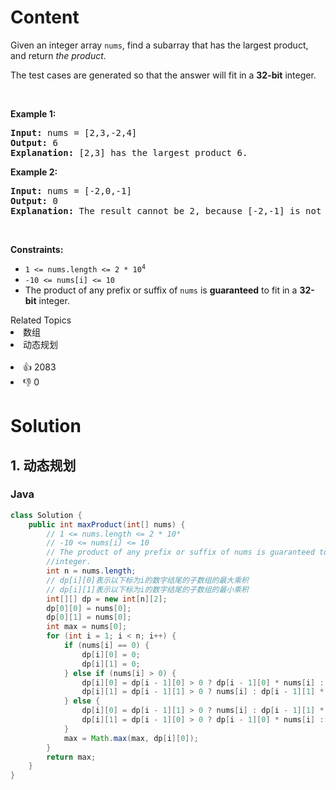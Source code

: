 # Content
<p>Given an integer array <code>nums</code>, find a <span data-keyword="subarray-nonempty">subarray</span> that has the largest product, and return <em>the product</em>.</p>

<p>The test cases are generated so that the answer will fit in a <strong>32-bit</strong> integer.</p>

<p>&nbsp;</p>
<p><strong class="example">Example 1:</strong></p>

<pre>
<strong>Input:</strong> nums = [2,3,-2,4]
<strong>Output:</strong> 6
<strong>Explanation:</strong> [2,3] has the largest product 6.
</pre>

<p><strong class="example">Example 2:</strong></p>

<pre>
<strong>Input:</strong> nums = [-2,0,-1]
<strong>Output:</strong> 0
<strong>Explanation:</strong> The result cannot be 2, because [-2,-1] is not a subarray.
</pre>

<p>&nbsp;</p>
<p><strong>Constraints:</strong></p>

<ul>
 <li><code>1 &lt;= nums.length &lt;= 2 * 10<sup>4</sup></code></li>
 <li><code>-10 &lt;= nums[i] &lt;= 10</code></li>
 <li>The product of any prefix or suffix of <code>nums</code> is <strong>guaranteed</strong> to fit in a <strong>32-bit</strong> integer.</li>
</ul>

<div><div>Related Topics</div><div><li>数组</li><li>动态规划</li></div></div><br><div><li>👍 2083</li><li>👎 0</li></div>

# Solution
## 1. 动态规划
### Java
```java
class Solution {
    public int maxProduct(int[] nums) {
        // 1 <= nums.length <= 2 * 10⁴
        // -10 <= nums[i] <= 10
        // The product of any prefix or suffix of nums is guaranteed to fit in a 32-bit
        //integer.
        int n = nums.length;
        // dp[i][0]表示以下标为i的数字结尾的子数组的最大乘积
        // dp[i][1]表示以下标为i的数字结尾的子数组的最小乘积
        int[][] dp = new int[n][2];
        dp[0][0] = nums[0];
        dp[0][1] = nums[0];
        int max = nums[0];
        for (int i = 1; i < n; i++) {
            if (nums[i] == 0) {
                dp[i][0] = 0;
                dp[i][1] = 0;
            } else if (nums[i] > 0) {
                dp[i][0] = dp[i - 1][0] > 0 ? dp[i - 1][0] * nums[i] : nums[i];
                dp[i][1] = dp[i - 1][1] > 0 ? nums[i] : dp[i - 1][1] * nums[i];
            } else {
                dp[i][0] = dp[i - 1][1] > 0 ? nums[i] : dp[i - 1][1] * nums[i];
                dp[i][1] = dp[i - 1][0] > 0 ? dp[i - 1][0] * nums[i] : nums[i];
            }
            max = Math.max(max, dp[i][0]);
        }
        return max;
    }
}
```